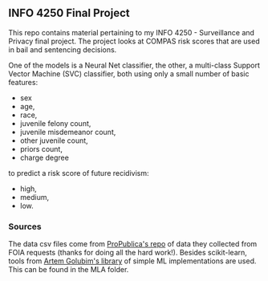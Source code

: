 ## INFO 4250 Final Project
This repo contains material pertaining to my INFO 4250 - Surveillance and Privacy final project.  The project looks at COMPAS risk scores that are used in bail and sentencing decisions.  

One of the models is a Neural Net classifier, the other, a multi-class Support Vector Machine (SVC) classifier, both using only a small number of basic features:  
* sex
* age,
* race,
* juvenile felony count,
* juvenile misdemeanor count,
* other juvenile count,
* priors count,
* charge degree

to predict a risk score of future recidivism:
* high,
* medium,
* low.

### Sources
The data csv files come from [ProPublica's repo](https://github.com/propublica/compas-analysis) of data they collected from FOIA requests (thanks for doing all the hard work!). 
Besides scikit-learn, tools from [Artem Golubim's library](https://github.com/rushter/MLAlgorithms) of simple ML implementations are used. This can be found in the MLA folder.